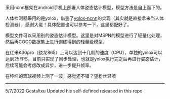 采用ncnn框架在android手机上部署人体姿态估计模型，模型方法是自上而下的。

人体检测器采用的是yolox，借鉴了[yolox-ncnn](https://github.com/FeiGeChuanShu/ncnn-android-yolox)的实现（其实就是直接拿来当人体检测器），感谢大佬！具体配置也可以参考一下，这里都配好了。

模型文件可以采用别的姿态估计模型。这里是对MSPN的模型进行了轻量化处理，然后再COCO数据集上进行训练得到的轻量级模型。

在红米K30pro（骁龙865）上可以达到十几帧的速度（CPU），单独的yolox可以达到25FPS，目前只实现了同步处理，也就是yolox执行完之后再进行姿态估计，后续可能会考虑改成异步，进一步提升帧率。

在坤坤的篮球视频上测了一波，感觉还不错？望粉丝轻喷

---

5/7/2022:Gestaltxu Updated his self-defined released in this repo

